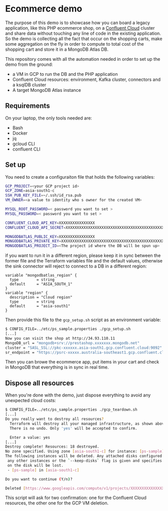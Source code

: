 # Ecommerce demo

The purpose of this demo is to showcase how you can board a legacy application, like this PHP ecommerce shop, on a [Confluent Cloud](https://confluent.cloud) cluster and share data without touching any line of code in the existing application. So the demo is collecting all the fact that occur on the shopping carts, make some aggregation on the fly in order to compute to total cost of the shopping cart and store it in a MongoDB Atlas DB.

This repository comes with all the automation needed in order to set up the demo from the ground: 
- a VM in GCP to run the DB and the PHP application
- Confluent Cloud resources: environment, Kafka cluster, connectors and a ksqlDB cluster
- A target MongoDB Atlas instance

## Requirements

On your laptop, the only tools needed are:
- Bash
- Docker
- jq
- gcloud CLI
- confluent CLI

## Set up 

You need to create a configuraiton file that holds the following variables:

```bash
GCP_PROJECT=<your GCP project id>
GCP_ZONE=asia-south1-c
SSH_PUB_KEY_FILE=~/.ssh/id_rsa.pub
VM_OWNER=<a value to identity who s owner for the created VM>

MYSQL_ROOT_PASSWORD=< password you want to set >
MYSQL_PASSWORD=< password you want to set >

CONFLUENT_CLOUD_API_KEY=XXXXXXXXXXXXXXXX
CONFLUENT_CLOUD_API_SECRET=XXXXXXXXXXXXXXXXXXXXXXXXXXXXXXXXXXXXXXXXXXXXXXXXXXXXXXXXXXXXXXXX

MONGODBATLAS_PUBLIC_KEY=XXXXXXXXXXXXXXXX
MONGODBATLAS_PRIVATE_KEY=XXXXXXXXXXXXXXXXXXXXXXXXXXXXXXXXXXXXXXXXXXXXXXXXXXXXXXXXXXXXXXXX
MONGODBATLAS_PROJECT_ID=<The project id where the DB will be spun up> 
```

ìf you want to run it in a different region, please keep it in sync between the former file and the Terraform variables file and the default values, otherwise the sink connector will reject to connect to a DB in a different region:

```
variable "mongodbatlas_region" {
  type        = string
  default     = "ASIA_SOUTH_1"
}
variable "region" {
  description = "Cloud region"
  type        = string
  default     = "asia-south1"
}
```

Then provide this file to the `gcp_setup.sh` script as an environment variable:

```bash
$ CONFIG_FILE=../etc/ps_sample.properties ./gcp_setup.sh
[...]
Now you can visit the shop at http://34.93.110.11
MongoDB_url = "mongodb+srv://prestashop.xxxxxxx.mongodb.net"
cluster = "SASL_SSL://pkc-xxxxxx.asia-south1.gcp.confluent.cloud:9092"
sr_endpoint = "https://psrc-xxxxx.australia-southeast1.gcp.confluent.cloud"
```
Then you can browe the ecommerce app, put items in your cart and check in MongoDB that everything is in sync in real time. 

## Dispose all resources

When you're done with the demo, just dispose everything to avoid any unexpected cloud costs:

```bash
$ CONFIG_FILE=../etc/ps_sample.properties ./gcp_teardown.sh
[...]
Do you really want to destroy all resources?
  Terraform will destroy all your managed infrastructure, as shown above.
  There is no undo. Only 'yes' will be accepted to confirm.

  Enter a value: yes
[...]
Destroy complete! Resources: 18 destroyed.
No zone specified. Using zone [asia-south1-c] for instance: [ps-sample].
The following instances will be deleted. Any attached disks configured to be auto-deleted will be deleted unless they are attached to
 any other instances or the `--keep-disks` flag is given and specifies them for keeping. Deleting a disk is irreversible and any data
 on the disk will be lost.
 - [ps-sample] in [asia-south1-c]

Do you want to continue (Y/n)?

Deleted [https://www.googleapis.com/compute/v1/projects/XXXXXXXXXXXXXXXX/zones/asia-south1-c/instances/ps-sample].
```

This script will ask for two confirmation: one for the Confluent Cloud resources, the other one for the GCP VM deletion.